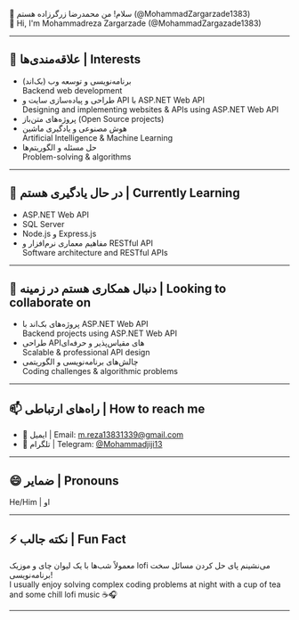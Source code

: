 👋 سلام! من محمدرضا زرگرزاده هستم (@MohammadZargarzade1383)  
👋 Hi, I'm Mohammadreza Zargarzade (@MohammadZargazade1383)

---

## 👀 علاقه‌مندی‌ها | Interests
- برنامه‌نویسی و توسعه وب (بک‌اند)  
  Backend web development  
- طراحی و پیاده‌سازی سایت و API با ASP.NET Web API  
  Designing and implementing websites & APIs using ASP.NET Web API  
- پروژه‌های متن‌باز (Open Source projects)  
- هوش مصنوعی و یادگیری ماشین  
  Artificial Intelligence & Machine Learning  
- حل مسئله و الگوریتم‌ها  
  Problem-solving & algorithms

---

## 🌱 در حال یادگیری هستم | Currently Learning
- ASP.NET Web API  
- SQL Server  
- Node.js و Express.js  
- مفاهیم معماری نرم‌افزار و RESTful API  
  Software architecture and RESTful APIs

---

## 💞️ دنبال همکاری هستم در زمینه | Looking to collaborate on
- پروژه‌های بک‌اند با ASP.NET Web API  
  Backend projects using ASP.NET Web API  
- طراحی APIهای مقیاس‌پذیر و حرفه‌ای  
  Scalable & professional API design  
- چالش‌های برنامه‌نویسی و الگوریتمی  
  Coding challenges & algorithmic problems

---

## 📫 راه‌های ارتباطی | How to reach me
- 📧 ایمیل | Email: m.reza13831339@gmail.com  
- 💬 تلگرام | Telegram: [@Mohammadjiji13](https://t.me/@Mohammadjiji13)  


---

## 😄 ضمایر | Pronouns  
He/Him | او

---

## ⚡ نکته جالب | Fun Fact  
معمولاً شب‌ها با یک لیوان چای و موزیک lofi می‌نشینم پای حل کردن مسائل سخت برنامه‌نویسی!  
I usually enjoy solving complex coding problems at night with a cup of tea and some chill lofi music ☕🎧

---

<!---
MohammadZargazade1383/MohammadZargazade1383 یک ریپازیتوری ✨ خاص ✨ است چون فایل `README.md` آن در پروفایل گیت‌هاب نمایش داده می‌شود.
This is a ✨ special ✨ repository because its `README.md` appears on your GitHub profile.
--->
